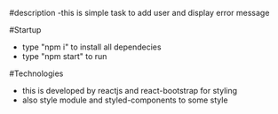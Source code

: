 #description
 -this is simple task to add user and display error message

#Startup
 - type "npm i" to install all dependecies
 - type "npm start" to run

#Technologies
 - this is developed by reactjs and react-bootstrap for styling
 - also style module and styled-components to some style 